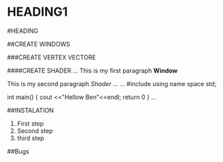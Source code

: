 HEADING1
===
#HEADING

##CREATE WINDOWS

###CREATE VERTEX VECTORE

####CREATE SHADER
...
This is my first paragraph **Window**

This is my second paragraph *Shader*
...
...
#include <iostream>
using name space std;

int main()
{
  cout <<"Hellow Ben"<<endl;
  return 0
}
...

##INSTALATION
1. First step
2. Second step
3. third step

##Bugs
